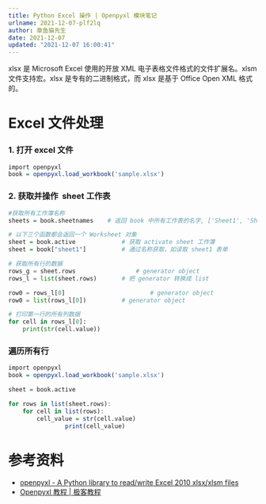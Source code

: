 ```yaml
---
title: Python Excel 操作 | Openpyxl 模块笔记
urlname: 2021-12-07-plf2lq
author: 章鱼猫先生
date: 2021-12-07
updated: "2021-12-07 16:00:41"
---
```


xlsx 是 Microsoft Excel 使用的开放 XML 电子表格文件格式的文件扩展名。xlsm 文件支持宏。xlsx 是专有的二进制格式，而 xlsx 是基于 Office Open XML 格式的。

# Excel 文件处理

### 1. 打开 excel 文件

```r
import openpyxl
book = openpyxl.load_workbook('sample.xlsx')
```

### 2. 获取并操作  sheet 工作表

```r
#获取所有工作簿名称
sheets = book.sheetnames	# 返回 book 中所有工作表的名字, ['Sheet1', 'Sheet2']

# 以下三个函数都会返回一个 Worksheet 对象
sheet = book.active    			# 获取 activate sheet 工作簿
sheet = book["sheet1"]  		# 通过名称获取，如读取 sheet1 表单
```

```python
# 获取所有行的数据
rows_g = sheet.rows					# generator object
rows_l = list(sheet.rows)		# 把 generator 转换成 list

row0 = rows_l[0]						# generator object
row0 = list(rows_l[0])			# generator object

# 打印第一行的所有列数据
for cell in rows_l[0]:
    print(str(cell.value))
```

### 遍历所有行

```r
import openpyxl
book = openpyxl.load_workbook('sample.xlsx')

sheet = book.active

for rows in list(sheet.rows):
    for cell in list(rows):
        cell_value = str(cell.value)
				print(cell_value)

```

# 参考资料

- [openpyxl - A Python library to read/write Excel 2010 xlsx/xlsm files](https://openpyxl.readthedocs.io/en/stable/index.html)
- [Openpyxl 教程 | 极客教程](https://geek-docs.com/python/python-tutorial/python-openpyxl.html)
